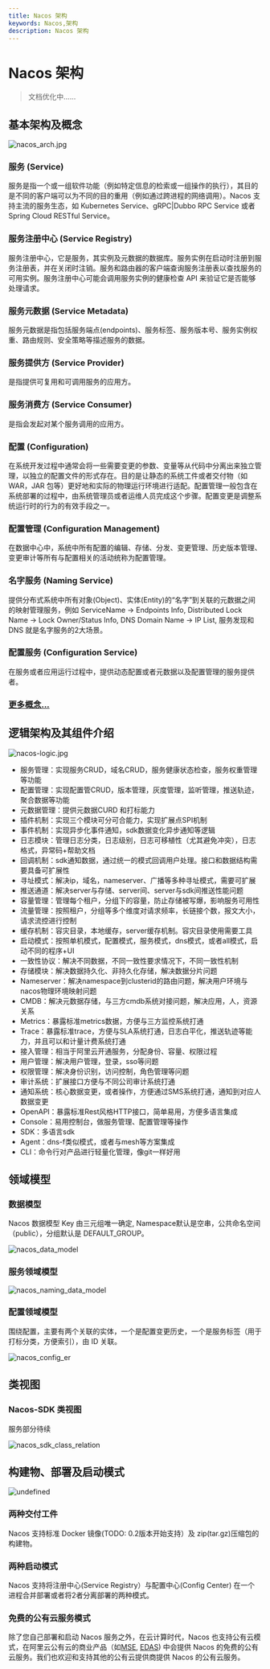 ```yaml
---
title: Nacos 架构
keywords: Nacos,架构
description: Nacos 架构
---
```


# Nacos 架构

> 文档优化中......

## 基本架构及概念

![nacos_arch.jpg](https://cdn.nlark.com/yuque/0/2019/jpeg/338441/1561217892717-1418fb9b-7faa-4324-87b9-f1740329f564.jpeg) 

### 服务 (Service)

服务是指一个或一组软件功能（例如特定信息的检索或一组操作的执行），其目的是不同的客户端可以为不同的目的重用（例如通过跨进程的网络调用）。Nacos 支持主流的服务生态，如 Kubernetes Service、gRPC|Dubbo RPC Service 或者 Spring Cloud RESTful Service。

### 服务注册中心 (Service Registry)

服务注册中心，它是服务，其实例及元数据的数据库。服务实例在启动时注册到服务注册表，并在关闭时注销。服务和路由器的客户端查询服务注册表以查找服务的可用实例。服务注册中心可能会调用服务实例的健康检查 API 来验证它是否能够处理请求。

### 服务元数据 (Service Metadata)

服务元数据是指包括服务端点(endpoints)、服务标签、服务版本号、服务实例权重、路由规则、安全策略等描述服务的数据。

### 服务提供方 (Service Provider)

是指提供可复用和可调用服务的应用方。

### 服务消费方 (Service Consumer)

是指会发起对某个服务调用的应用方。

### 配置 (Configuration)

在系统开发过程中通常会将一些需要变更的参数、变量等从代码中分离出来独立管理，以独立的配置文件的形式存在。目的是让静态的系统工件或者交付物（如 WAR，JAR 包等）更好地和实际的物理运行环境进行适配。配置管理一般包含在系统部署的过程中，由系统管理员或者运维人员完成这个步骤。配置变更是调整系统运行时的行为的有效手段之一。

### 配置管理 (Configuration Management)

在数据中心中，系统中所有配置的编辑、存储、分发、变更管理、历史版本管理、变更审计等所有与配置相关的活动统称为配置管理。

### 名字服务 (Naming Service)

提供分布式系统中所有对象(Object)、实体(Entity)的“名字”到关联的元数据之间的映射管理服务，例如 ServiceName -> Endpoints Info, Distributed Lock Name -> Lock Owner/Status Info, DNS Domain Name -> IP List, 服务发现和 DNS 就是名字服务的2大场景。

### 配置服务 (Configuration Service)

在服务或者应用运行过程中，提供动态配置或者元数据以及配置管理的服务提供者。

### [更多概念...](./concepts.md)


## 逻辑架构及其组件介绍

![nacos-logic.jpg](https://cdn.nlark.com/yuque/0/2022/png/25601973/1646715315872-7ee3679a-e66e-49e9-ba9f-d24168a86c14.png)

- 服务管理：实现服务CRUD，域名CRUD，服务健康状态检查，服务权重管理等功能
- 配置管理：实现配置管CRUD，版本管理，灰度管理，监听管理，推送轨迹，聚合数据等功能
- 元数据管理：提供元数据CURD 和打标能力
- 插件机制：实现三个模块可分可合能力，实现扩展点SPI机制
- 事件机制：实现异步化事件通知，sdk数据变化异步通知等逻辑
- 日志模块：管理日志分类，日志级别，日志可移植性（尤其避免冲突），日志格式，异常码+帮助文档
- 回调机制：sdk通知数据，通过统一的模式回调用户处理。接口和数据结构需要具备可扩展性
- 寻址模式：解决ip，域名，nameserver、广播等多种寻址模式，需要可扩展
- 推送通道：解决server与存储、server间、server与sdk间推送性能问题
- 容量管理：管理每个租户，分组下的容量，防止存储被写爆，影响服务可用性
- 流量管理：按照租户，分组等多个维度对请求频率，长链接个数，报文大小，请求流控进行控制
- 缓存机制：容灾目录，本地缓存，server缓存机制。容灾目录使用需要工具
- 启动模式：按照单机模式，配置模式，服务模式，dns模式，或者all模式，启动不同的程序+UI
- 一致性协议：解决不同数据，不同一致性要求情况下，不同一致性机制
- 存储模块：解决数据持久化、非持久化存储，解决数据分片问题
- Nameserver：解决namespace到clusterid的路由问题，解决用户环境与nacos物理环境映射问题
- CMDB：解决元数据存储，与三方cmdb系统对接问题，解决应用，人，资源关系
- Metrics：暴露标准metrics数据，方便与三方监控系统打通
- Trace：暴露标准trace，方便与SLA系统打通，日志白平化，推送轨迹等能力，并且可以和计量计费系统打通
- 接入管理：相当于阿里云开通服务，分配身份、容量、权限过程
- 用户管理：解决用户管理，登录，sso等问题
- 权限管理：解决身份识别，访问控制，角色管理等问题
- 审计系统：扩展接口方便与不同公司审计系统打通
- 通知系统：核心数据变更，或者操作，方便通过SMS系统打通，通知到对应人数据变更
- OpenAPI：暴露标准Rest风格HTTP接口，简单易用，方便多语言集成
- Console：易用控制台，做服务管理、配置管理等操作
- SDK：多语言sdk
- Agent：dns-f类似模式，或者与mesh等方案集成
- CLI：命令行对产品进行轻量化管理，像git一样好用

## 领域模型

### 数据模型

Nacos 数据模型 Key 由三元组唯一确定, Namespace默认是空串，公共命名空间（public），分组默认是 DEFAULT_GROUP。 

![nacos_data_model](https://cdn.nlark.com/yuque/0/2019/jpeg/338441/1561217857314-95ab332c-acfb-40b2-957a-aae26c2b5d71.jpeg) 

### 服务领域模型

![nacos_naming_data_model](https://cdn.nlark.com/yuque/0/2019/jpeg/338441/1561217924697-ba504a35-129f-4fc6-b0df-1130b995375a.jpeg) 

### 配置领域模型

围绕配置，主要有两个关联的实体，一个是配置变更历史，一个是服务标签（用于打标分类，方便索引），由 ID 关联。

![nacos_config_er](https://cdn.nlark.com/yuque/0/2019/jpeg/338441/1561217958896-4465757f-f588-4797-9c90-a76e604fabb4.jpeg) 


## 类视图

### Nacos-SDK 类视图

服务部分待续

![nacos_sdk_class_relation](https://cdn.nlark.com/yuque/0/2022/png/25574784/1650771676187-d95a9e45-8656-4d1a-8b5b-ed63a23a816b.png) 


## 构建物、部署及启动模式

![undefined](https://cdn.yuque.com/lark/0/2018/png/15914/1531730742844-e8325932-258b-49b2-9473-8d1199efe20d.png) 

### 两种交付工件
	
Nacos 支持标准 Docker 镜像(TODO: 0.2版本开始支持）及 zip(tar.gz)压缩包的构建物。
		
### 两种启动模式
	
Nacos 支持将注册中心(Service Registry）与配置中心(Config Center) 在一个进程合并部署或者将2者分离部署的两种模式。
	
### 免费的公有云服务模式

除了您自己部署和启动 Nacos 服务之外，在云计算时代，Nacos 也支持公有云模式，在阿里云公有云的商业产品（如[MSE](https://cn.aliyun.com/product/aliware/mse?spm=nacos-website.topbar.0.0.0m), [EDAS](https://www.aliyun.com/product/edas)) 中会提供 Nacos 的免费的公有云服务。我们也欢迎和支持其他的公有云提供商提供 Nacos 的公有云服务。
